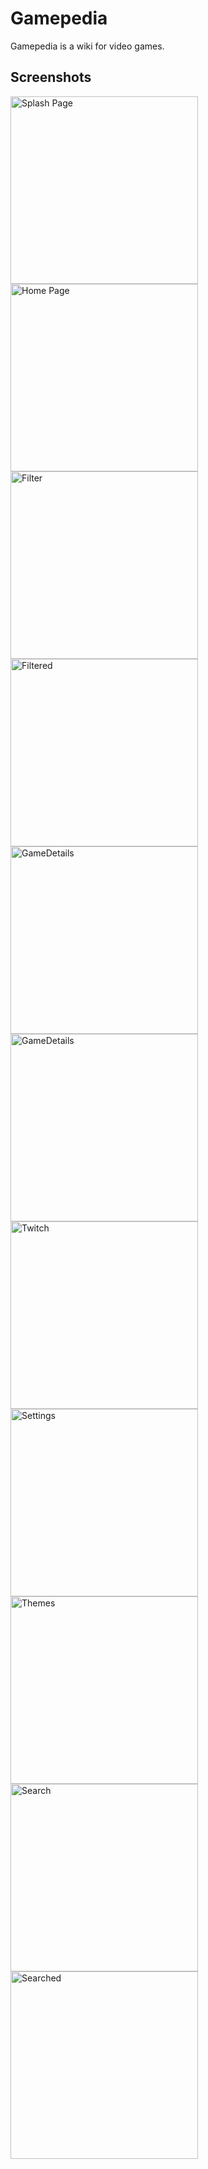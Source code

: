 # Gamepedia

Gamepedia is a wiki for video games.

## Screenshots


<img src="screenshots/Splash.png" alt="Splash Page" width="300"/>
<img src="screenshots/Home.png" alt="Home Page" width="300"/>
<img src="screenshots/Filter.png" alt="Filter" width="300"/>
<img src="screenshots/Filtered.png" alt="Filtered" width="300"/>
<img src="screenshots/GameDetails.png" alt="GameDetails" width="300"/>
<img src="screenshots/GameDetails2.png" alt="GameDetails" width="300"/>
<img src="screenshots/Twitch.png" alt="Twitch" width="300"/>
<img src="screenshots/Settings.png" alt="Settings" width="300"/>
<img src="screenshots/Themes.png" alt="Themes" width="300"/>
<img src="screenshots/Search.png" alt="Search" width="300"/>
<img src="screenshots/Searched.png" alt="Searched" width="300"/>


